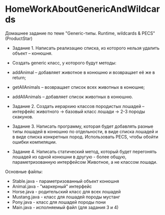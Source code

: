 # HomeWorkAboutGenericAndWildcards
Домашнее задание по теме "Generic-типы. Runtime, wildcards &amp; PECS" (ProductStar)
* Задание 1. Написать реализацию списка, из которого нельзя удалить объект – конюшня.
* Создать generic класс, у которого будут методы:
* addAnimal – добавляет животное в конюшню и возвращает её же в return;
* getAllAnimals – возвращает список всех животных в конюшне;
* addAllAnimals – добавляет список животных в конюшню.

* Задание 2. Создать иерархию классов породистых лошадей – интерфейс животного -> базовый класс лошади -> 2-3 породы скакунов.

* Задание 3. Написать программу, которая будет добавлять разные типы лошадей в конюшню по отдельности, в виде списка лошадей и в виде списка конкретных пород. Использовать PECS, чтобы обойти ошибки компиляции.

* Задание 4. Написать статический метод, который будет перегонять лошадей из одной конюшни в другую - более общую, параметризованную интерфейсом Животное, а не классом лошади.

Основные файлы:
- Stable.java - параметризованный объект конюшня
- Animal.java - "маркерный" интерфейс
- Horse.java - родительский класс для всех лошадей
- Mustang.java - класс для лошадей породы мустанг
- Pony.java - класс для лошадей породы пони
- Main.java - исполняемый файл (для задания 3 и 4)

